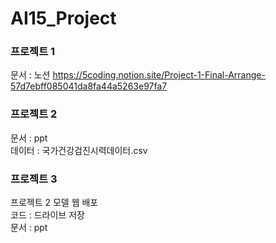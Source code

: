 # AI15_Project

### 프로젝트 1
문서 : 노션 https://5coding.notion.site/Project-1-Final-Arrange-57d7ebff085041da8fa44a5263e97fa7

### 프로젝트 2
문서 : ppt  
데이터 : 국가건강검진시력데이터.csv

### 프로젝트 3
프로젝트 2 모델 웹 배포  
코드 : 드라이브 저장  
문서 : ppt
